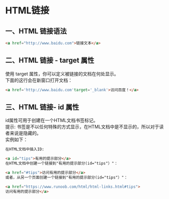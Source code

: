# HTML链接

## 一、HTML 链接语法
```html
<a href="http://www.baidu.com">链接文本</a>
```

## 二、HTML 链接 - target 属性
使用 target 属性，你可以定义被链接的文档在何处显示。  
下面的这行会在新窗口打开文档：  
```html
<a href='http://www.baidu.com'target='_blank'>访问百度！</a>
```

## 三、HTML 链接- id 属性
id属性可用于创建在一个HTML文档书签标记。  
提示: 书签是不以任何特殊的方式显示，在HTML文档中是不显示的，所以对于读者来说是隐藏的。  
实例如下：  
```html
在HTML文档中插入ID:

<a id="tips">有用的提示部分</a>
在HTML文档中创建一个链接到"有用的提示部分(id="tips"）"：

<a href="#tips">访问有用的提示部分</a>
或者，从另一个页面创建一个链接到"有用的提示部分(id="tips"）"：

<a href="https://www.runoob.com/html/html-links.html#tips">
访问有用的提示部分</a>

```